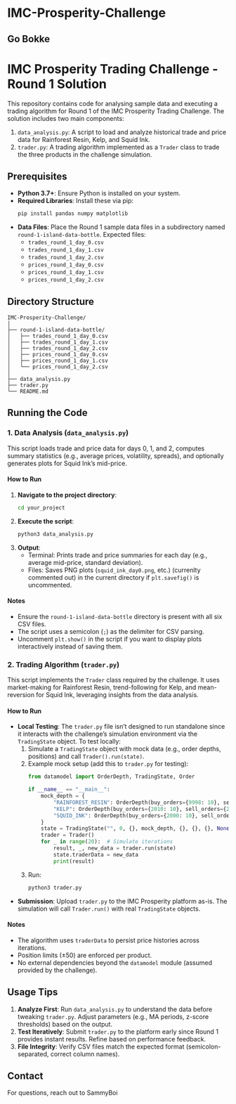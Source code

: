 # IMC-Prosperity-Challenge
## Go Bokke


# IMC Prosperity Trading Challenge - Round 1 Solution

This repository contains code for analysing sample data and executing a trading algorithm for Round 1 of the IMC Prosperity Trading Challenge. The solution includes two main components:
1. `data_analysis.py`: A script to load and analyze historical trade and price data for Rainforest Resin, Kelp, and Squid Ink.
2. `trader.py`: A trading algorithm implemented as a `Trader` class to trade the three products in the challenge simulation.

## Prerequisites

- **Python 3.7+**: Ensure Python is installed on your system.
- **Required Libraries**: Install these via pip:
  ```bash
  pip install pandas numpy matplotlib
  ```
- **Data Files**: Place the Round 1 sample data files in a subdirectory named `round-1-island-data-bottle`. Expected files:
  - `trades_round_1_day_0.csv`
  - `trades_round_1_day_1.csv`
  - `trades_round_1_day_2.csv`
  - `prices_round_1_day_0.csv`
  - `prices_round_1_day_1.csv`
  - `prices_round_1_day_2.csv`

## Directory Structure

```
IMC-Prosperity-Challenge/
│
├── round-1-island-data-bottle/
│   ├── trades_round_1_day_0.csv
│   ├── trades_round_1_day_1.csv
│   ├── trades_round_1_day_2.csv
│   ├── prices_round_1_day_0.csv
│   ├── prices_round_1_day_1.csv
│   └── prices_round_1_day_2.csv
│
├── data_analysis.py
├── trader.py
└── README.md
```

## Running the Code

### 1. Data Analysis (`data_analysis.py`)

This script loads trade and price data for days 0, 1, and 2, computes summary statistics (e.g., average prices, volatility, spreads), and optionally generates plots for Squid Ink’s mid-price.

#### How to Run
1. **Navigate to the project directory**:
   ```bash
   cd your_project
   ```
2. **Execute the script**:
   ```bash
   python3 data_analysis.py
   ```
3. **Output**:
   - Terminal: Prints trade and price summaries for each day (e.g., average mid-price, standard deviation).
   - Files: Saves PNG plots (`squid_ink_day0.png`, etc.) (currenlty commented out) in the current directory if `plt.savefig()` is uncommented.

#### Notes
- Ensure the `round-1-island-data-bottle` directory is present with all six CSV files.
- The script uses a semicolon (`;`) as the delimiter for CSV parsing.
- Uncomment `plt.show()` in the script if you want to display plots interactively instead of saving them.

### 2. Trading Algorithm (`trader.py`)

This script implements the `Trader` class required by the challenge. It uses market-making for Rainforest Resin, trend-following for Kelp, and mean-reversion for Squid Ink, leveraging insights from the data analysis.

#### How to Run
- **Local Testing**: The `trader.py` file isn’t designed to run standalone since it interacts with the challenge’s simulation environment via the `TradingState` object. To test locally:
  1. Simulate a `TradingState` object with mock data (e.g., order depths, positions) and call `Trader().run(state)`.
  2. Example mock setup (add this to `trader.py` for testing):
     ```python
     from datamodel import OrderDepth, TradingState, Order

     if __name__ == "__main__":
         mock_depth = {
             "RAINFOREST_RESIN": OrderDepth(buy_orders={9998: 10}, sell_orders={10002: 10}),
             "KELP": OrderDepth(buy_orders={2010: 10}, sell_orders={2015: 10}),
             "SQUID_INK": OrderDepth(buy_orders={2000: 10}, sell_orders={2050: 10})
         }
         state = TradingState("", 0, {}, mock_depth, {}, {}, {}, None)
         trader = Trader()
         for _ in range(20):  # Simulate iterations
             result, _, new_data = trader.run(state)
             state.traderData = new_data
             print(result)
     ```
  3. Run:
     ```bash
     python3 trader.py
     ```
- **Submission**: Upload `trader.py` to the IMC Prosperity platform as-is. The simulation will call `Trader.run()` with real `TradingState` objects.

#### Notes
- The algorithm uses `traderData` to persist price histories across iterations.
- Position limits (±50) are enforced per product.
- No external dependencies beyond the `datamodel` module (assumed provided by the challenge).

## Usage Tips

1. **Analyze First**: Run `data_analysis.py` to understand the data before tweaking `trader.py`. Adjust parameters (e.g., MA periods, z-score thresholds) based on the output.
2. **Test Iteratively**: Submit `trader.py` to the platform early since Round 1 provides instant results. Refine based on performance feedback.
3. **File Integrity**: Verify CSV files match the expected format (semicolon-separated, correct column names).

## Contact

For questions, reach out to SammyBoi
